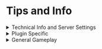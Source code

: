 # Tips and Info

<details>

<summary>Technical Info and Server Settings</summary>

* The server's birthday is March 4, 2021.
* Restarts are daily at 6:00am EST.
* Maintenance is weekly, every Tuesday from 6:00am - 8:00am EST.
* View updates and changes in discord channel #updates-changes.
* The server is located in Miami, FL, USA.
* PVP and explosions cannot happen while inside of a claim.
* Keep Inventory is turned on.
* You are automatically visible on DynMap on first join. Toggle with <mark style="color:blue;">**/hide**</mark> or <mark style="color:blue;">**/show**</mark>.
* The HUD on the right side of your game screen is your quickboard. It has some important info usually found in F3 and some other helpful info relating to you. Toggle it on or off by typing <mark style="color:blue;">**/toggleqb**</mark>. The quickboard does act funny sometimes and it will disappear when you're in the nether or the end. Try coming back to spawn and toggling it and it should come back on.
* There's a 10% chance that you will drop 1% of your money if you're killed by another player! The PVP arena at spawn has this turned off by default.
* Villager trades are turned off to preserve healthy economy for enchantment books. Obtain enchantment books by fishing (fishing has been buffed) and enchantment table.

</details>

<details>

<summary>Plugin Specific</summary>

* McMMO does not register mobs killed from a spawner, so you cannot level up that way.
* Create elevator signs -the top line should read \[Elevator]. Place them vertically in line with each other for them to work. Right-click to go up and shift right-click to go down.
* If PVP is not working for you and a friend, double check that you're not in a party (mcmmo). Being in a party will stop the ability to harm each other.
* You can do up to 50 quests at a time.
* You can have up to 3 jobs at once.

</details>

<details>

<summary>General Gameplay</summary>

* Silk Touch books can be purchased for very cheap from the NPCs that live around the tree at spawn.
* Actually, check the NPCs out for other custom items too!
* You can sit on all slabs and stairs by right-clicking them.
* You start off with 100 claim blocks and earn 100 more per hour of playtime.
* It is good practice to name your tools, armor, or special items if they have default names. This is because clearlagg will **not** clear items with custom names.

</details>
